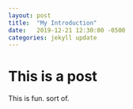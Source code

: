 ```yaml
---
layout: post
title:  "My Introduction"
date:   2019-12-21 12:30:00 -0500
categories: jekyll update
---
```


# This is a post

This is fun. sort of.
